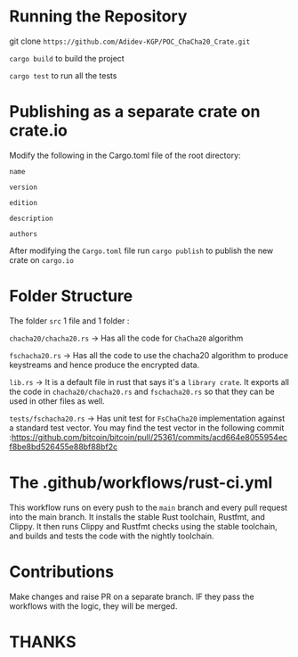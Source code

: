 # Running the Repository

git clone `https://github.com/Adidev-KGP/POC_ChaCha20_Crate.git`

`cargo build` to build the project

`cargo test` to run all the tests

# Publishing as a separate crate on crate.io

Modify the following in the Cargo.toml file of the root directory:

`name`

`version`

`edition`

`description`

`authors`

After modifying the `Cargo.toml` file run `cargo publish` to publish the new crate on `cargo.io`

# Folder Structure

The folder `src` 1 file and 1 folder :

`chacha20/chacha20.rs` -> Has all the code for `ChaCha20` algorithm

`fschacha20.rs` -> Has all the code to use the chacha20 algorithm to produce keystreams and hence produce the encrypted data.

`lib.rs` -> It is a default file in rust that says it's a `library crate`. It exports all the code in `chacha20/chacha20.rs` and `fschacha20.rs` so that they can be used in other files as well.

`tests/fschacha20.rs` -> Has unit test for `FsChaCha20` implementation against a standard test vector. You may find the test vector in the following commit :https://github.com/bitcoin/bitcoin/pull/25361/commits/acd664e8055954ecf8be8bd526455e88bf88bf2c

# The .github/workflows/rust-ci.yml

This workflow runs on every push to the `main` branch and every pull request into the main branch. It installs the stable Rust toolchain, Rustfmt, and Clippy. It then runs Clippy and Rustfmt checks using the stable toolchain, and builds and tests the code with the nightly toolchain.

# Contributions

Make changes and raise PR on a separate branch. IF they pass the workflows with the logic, they will be merged.

# THANKS
